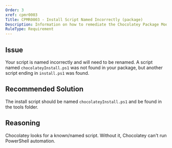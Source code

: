 ```yaml
---
Order: 3
xref: cpmr0003
Title: CPMR0003 - Install Script Named Incorrectly (package)
Description: Information on how to remediate the Chocolatey Package Moderation Rule 0003
RuleType: Requirement
---
```


## Issue

Your script is named incorrectly and will need to be renamed. A script named `chocolateyInstall.ps1` was not found in your package, but another script ending in `install.ps1` was found.

## Recommended Solution

The install script should be named `chocolateyInstall.ps1` and be found in the tools folder.

## Reasoning

Chocolatey looks for a known/named script. Without it, Chocolatey can't run PowerShell automation.
